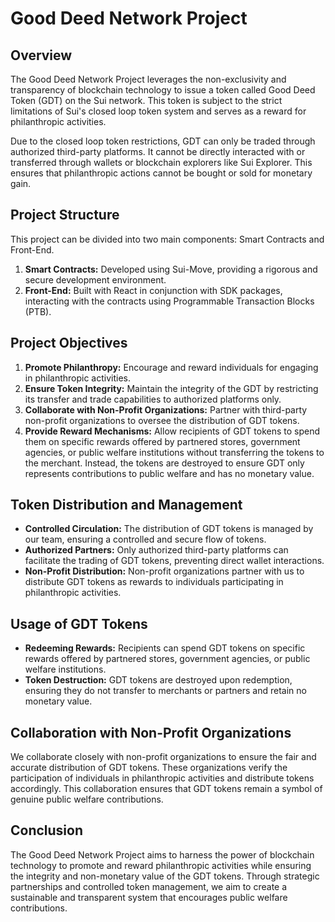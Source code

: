 # Good Deed Network Project

## Overview

The Good Deed Network Project leverages the non-exclusivity and transparency of blockchain technology to issue a token called Good Deed Token (GDT) on the Sui network. This token is subject to the strict limitations of Sui's closed loop token system and serves as a reward for philanthropic activities.

Due to the closed loop token restrictions, GDT can only be traded through authorized third-party platforms. It cannot be directly interacted with or transferred through wallets or blockchain explorers like Sui Explorer. This ensures that philanthropic actions cannot be bought or sold for monetary gain.

## Project Structure

This project can be divided into two main components: Smart Contracts and Front-End.

1. **Smart Contracts:** Developed using Sui-Move, providing a rigorous and secure development environment.
2. **Front-End:** Built with React in conjunction with SDK packages, interacting with the contracts using Programmable Transaction Blocks (PTB).

## Project Objectives

1. **Promote Philanthropy:** Encourage and reward individuals for engaging in philanthropic activities.
2. **Ensure Token Integrity:** Maintain the integrity of the GDT by restricting its transfer and trade capabilities to authorized platforms only.
3. **Collaborate with Non-Profit Organizations:** Partner with third-party non-profit organizations to oversee the distribution of GDT tokens.
4. **Provide Reward Mechanisms:** Allow recipients of GDT tokens to spend them on specific rewards offered by partnered stores, government agencies, or public welfare institutions without transferring the tokens to the merchant. Instead, the tokens are destroyed to ensure GDT only represents contributions to public welfare and has no monetary value.

## Token Distribution and Management

- **Controlled Circulation:** The distribution of GDT tokens is managed by our team, ensuring a controlled and secure flow of tokens.
- **Authorized Partners:** Only authorized third-party platforms can facilitate the trading of GDT tokens, preventing direct wallet interactions.
- **Non-Profit Distribution:** Non-profit organizations partner with us to distribute GDT tokens as rewards to individuals participating in philanthropic activities.

## Usage of GDT Tokens

- **Redeeming Rewards:** Recipients can spend GDT tokens on specific rewards offered by partnered stores, government agencies, or public welfare institutions.
- **Token Destruction:** GDT tokens are destroyed upon redemption, ensuring they do not transfer to merchants or partners and retain no monetary value.

## Collaboration with Non-Profit Organizations

We collaborate closely with non-profit organizations to ensure the fair and accurate distribution of GDT tokens. These organizations verify the participation of individuals in philanthropic activities and distribute tokens accordingly. This collaboration ensures that GDT tokens remain a symbol of genuine public welfare contributions.

## Conclusion

The Good Deed Network Project aims to harness the power of blockchain technology to promote and reward philanthropic activities while ensuring the integrity and non-monetary value of the GDT tokens. Through strategic partnerships and controlled token management, we aim to create a sustainable and transparent system that encourages public welfare contributions.
